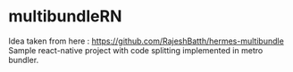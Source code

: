 # multibundleRN
Idea taken from here : https://github.com/RajeshBatth/hermes-multibundle
Sample react-native project with code splitting implemented in metro bundler.
